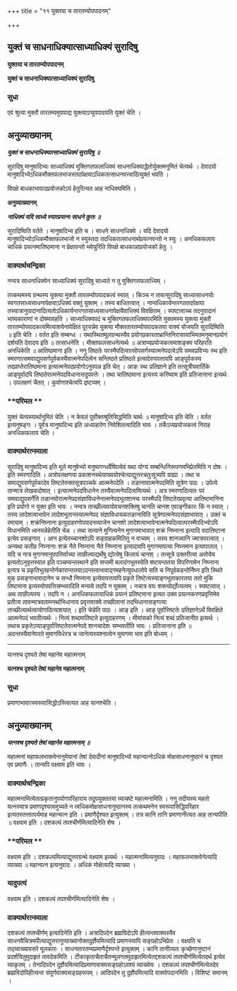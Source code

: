+++
title = "११ युक्तया च तारतम्योपपादनम्"

+++


## युक्तं च साधनाधिक्यात्साध्याधिक्यं सुरादिषु

**युक्तया च तारतम्योपपादनम्**

**युक्तं च साधनाधिक्यात्साध्याधिक्यं सुरादिषु**

### **सुधा**

एवं श्रुत्या मुक्तौ तारतम्यमुपपाद्य युक्त्याऽप्युपपादयति युक्तं चेति ।

## **अनुव्याख्यानम्**

***युक्तं च साधनाधिक्यात्साध्याधिक्यं सुरादिषु ॥***

सुरादिषु मानुषादिभ्यः साध्याधिक्यं मुक्तिगतफलाधिक्यं साधनाधिक्याद्धेतोर्युक्तमनुमितं चेत्यर्थः । देवादयो मानुषादिभ्येऽधिकमौक्तफलभाजस्तदपेक्षयाऽधिकतत्साधनवत्त्वादित्युक्तं भवति ।

विपक्षे बाधकाभावादप्रयोजकोऽयं हेतुरित्यत आह नाधिक्यमिति ।

**अनुव्याख्यानम्**

***नाधिक्यं यदि साध्ये स्यात्प्रयत्नः साधने कुतः ॥***

सुरादिष्विति वर्तते । मानुषादिभ्य इति च । साधने साधनाधिक्ये । यदि देवादयो मानुषादिभ्योऽधिकमौक्तफलभाजो न स्युस्तदा तदधिकतत्साधनार्थप्रयत्नवन्तो न स्युः । अनधिकफलाय चाधिकं प्रयत्नमातिष्ठमाना न प्रेक्षावन्तो भवेयुरिति विपक्षे बाधकान्नाप्रयोजको हेतुः ।

### **वाक्यार्थचन्द्रिका**

नन्वत्र साधनाधिक्येन साध्याधिक्यं सुरादिषु साध्यते न तु मुक्तिगतफलाध्यिम् ।

तत्कथमस्य ग्रन्थस्य युक्त्या मुक्तौ तारतम्योपपादकत्वं स्यात् । किञ्च न तावत्सुरादिषु साध्यासाधनयोः स्वगतसाध्यसाधनापेक्षयाऽधिक्यं वक्तुं युक्तम् । तस्य बाधितत्वात् । नाप्यधिकार्यन्तरगततदपेक्षया तस्यात्रानुपादानादित्यतोऽधिकार्यन्तरगतसाध्यसाधनापेक्षयैवाधिक्यं विवक्षितम् । स्पष्टत्वाच्च तदनुपादानं भाष्यकाराणां न दोषमावहति । साध्याधिक्यपदं च मुक्तिगतफलाधिक्यपरमिति युक्तमस्य युक्त्या मुक्तौ तारतम्योपपादकत्वमित्याशयेनापेक्षितं पूरयन्नेव युक्त्या मौक्ततारतम्योपपादकतया वाक्यं योजयति सुरादिष्विति ॥ इति चेति । वर्तत इति सम्बन्धः । यथास्थितमूलग्रन्थस्यैव प्रयोगप्रकारताभ्रान्तिनिरासायाभिमतमनुमानप्रयोगं दर्शयति देवादय इति ॥ तत्साधनेति । मौक्तफलसाधनेत्यर्थः ॥ अत्राप्यप्रयोजकत्वमाशङ्क्य परिहरति अनधिकेति ॥ आतिष्ठमाना इति । ननु तिष्ठतेः परस्मैपदित्वात्सोपसर्गस्यात्मनेपदत्वेऽपि समवप्रविभ्यः स्थ इति स्मरणात्समवाद्युपसर्गपूर्वकस्यैवात्मनेपदित्वेन सन्तिष्ठते प्रतिष्ठते इत्यादेरुपपत्तावपि आङ्पूर्वकस्य तदप्राप्तेरातिष्ठमाना इत्यात्मनेपदप्रयोगोऽनुपपन्न इति चेत् । आङः स्थः प्रतिज्ञाने इति तत्सूत्रीयवार्तिके आङ्पूर्वादपि तिष्ठतेरात्मनेपदविधानात्तदुपपत्तेः । तथा चातिष्ठमाना इत्यस्य करिष्याम इति प्रतिजानाना इत्यर्थः । उपलक्षणं चैतत् । कुर्वाणाश्चेत्यपि द्रष्टव्यम् ।

### **परिमल **

युक्तं चेत्यस्यार्थानुमितं चेति । न केवलं पूर्वोक्तश्रुतिसिद्धमिति चार्थः ॥ मानुषादिभ्य इति चेति । वर्तत इत्यनुषङ्गः । पूर्वत्र मानुषादिभ्य इति अध्याहारेण निवेशितत्वादिति भावः । तर्केऽप्यप्रयोजकत्वं निराह अनधिकफलाय चेति ।

### **वाक्यार्थरत्नमाला**

सुरादिषु मानुषादिभ्य इति मूले मानुषेभ्यो मनुष्यगन्धर्वेष्वित्येवं यथा योग्यं सम्बन्धिनिरूपणमभिप्रेतमिति न दोषः । इति स्मरणादिति । अत्रोपलक्षणया प्रकाशनस्थेयाख्ययोश्चेत्याद्युत्तरचतुःसूत्र्यपि ग्राह्या । तथा च समाद्युपसर्गपूर्वकादेव तिष्टतेरुक्तसूत्रपञ्चके आत्मनेपदेति । तङानावात्मनेपदमिति सूत्रेण पाठः । उपेत्ये तान्मात्रं लेखकदोषात् । इत्यात्मनेपदविधानेन तस्यैवात्मनेपदित्वमित्यर्थः । अत्र स्मरणादित्यतः परं समवाद्युपसर्गेति तङानयोरात्मनेपदसंज्ञाविधानेनात्मनेपदभूतशानचः परस्मैपदि तिष्टतेरप्रवृत्या आतिष्टमानिना इति प्रयोगो न युक्त इति भावः । नन्वत्र ताच्छील्यवयोवचनशक्तिषु चानति चानश एवाङ्गीकारः किं न स्यात् । तस्य लादेशत्वाभावेन लादेशभूतानस्यात्मनेपद संज्ञाविधायकतङानाविति सूत्रेणात्मनेपदसंज्ञाभावात् । उक्तं च रमायाम् । शक्रंनिघ्नाना इत्युदाहरणोपपादनव्याजेन चानशो लादेशत्वाभावेनात्मनेपदित्वात्परस्मैपदिभ्योऽपि विधानमिति ध्वनयन्नेहेतीति चेन्न । तथा सत्याने मुगित्यनेन मुगागमाभावात् शक्रं निघ्नाना इत्यादि वदातिष्टाना इत्येव प्रसङ्गात् । आन इत्येतच्चानशोऽपि सङ्ग्राहकमितितु न वाच्यम् । तस्य शानज्वानि ज्मात्रपरत्वात् । अन्यथा कतीह निघ्नानाः शक्रं नैते निघ्नाना नैते निघ्नाना इत्यादावपि मुगागमापत्या निघ्नमान इत्यापातात् । यदि च नात्र मुगागमानुपपत्तिर्वाच्या ताछील्याद्यर्थेषु द्योत्येषु किलायं चानश् । तत्सूत्रे उक्तरीत्या अतोयेय इत्यतोऽनुवृत्तस्यात इति पञ्चम्यन्तस्थाने इति सप्तमी बलादंगभूतस्येति षष्ट्यन्ततया विपरिणामेन निघ्नाना इत्यत्र च प्रकृतिभूतहन्तेर्नकारान्ततयाऽदन्तत्वाभावाद्गमहनेत्युपधालोपे सति च निपूर्वकहन्तेर्निघ्न इति स्थिते मुक् प्रसङ्गाभावादानेन च सन्धौ निघ्नाना इत्येवापत्तावपि प्रकृते तिष्टेत्यस्याङ्गभूताकारतया ततो मुकि तिष्टमाना इत्यस्योपपत्तिसम्भवादिति मन्यसे तदपि न युक्तम् । नचात्र वयः शक्त्योर्द्योत्यत्वम् । स्पष्टत्वात् । अथ ताछील्यस्य । तदपि न । अनधिकफलायाधिकं प्रयत्नं प्रतिष्टमाना इत्यत उक्त प्रयत्नकरणप्रवृत्तिमेव प्रतीत्य तावन्मात्रवतामनर्थाभिधानाय प्रवृत्तवाक्ये तच्छीलानां तदभिधानासङ्गत्या ताच्छील्यार्थत्वायोगादित्याशयात् । इति चेन्नेति पाठः । आङ् इति । आङ् पूर्वात्तिष्टतेः प्रतिज्ञानेऽर्थे विवक्षिते आत्मनेपदं भवतीत्यर्थः । नित्यं शब्दमातिष्टते इत्युदाहरणम् । मीमांसको नित्यं शब्दं प्रतिजानीत इत्यर्थः । तथाच प्रकृतेऽप्याङ्पूर्वात्तिष्टतेरात्मनेपदे शानचादेशः सम्भवतीति भावः । प्रतिजानाना इति ॥ अदन्तस्यैवानेपरते मुमागविधेरत्र च जानेत्यस्यश्नात्वेन मुमागमा भाव इति बोध्यम् ।

------------------------------------------------------------------------

यत्नश्च दृश्यते तेषां महानेव महात्मनाम्

**यत्नश्च दृश्यते तेषां महानेव महात्मनाम्**

### **सुधा**

प्रमाणाभावात्स्वरूपासिद्धोऽस्त्वित्यत आह यत्नश्चेति ।

## **अनुव्याख्यानम्**

***यत्नश्च दृश्यते तेषां महानेव महात्मनाम् ॥***

महात्मनां महाफलभाक्त्वेनानुमेयानां तेषां देवादीनां मानुषादिभ्यो महान्यत्नोऽधिकं मोक्षसाधनानुष्ठानं च दृश्यत एव प्रमाणैः । तान्यपि वक्ष्याम इति भावः ।

### **वाक्यार्थचन्द्रिका**

महात्मनामित्येतत्प्रकृतानुपयोगपरिहाराय तदुपयुक्ततया व्याचष्टे महात्मनामिति । ननु तदीयस्य महतो यत्नस्यात्र प्रमाणदृश्यत्वमुच्यते न त्वधिकमोक्षसाधनानुष्ठानस्य तत्कथमनेन स्वरूपासिद्धिपरिहार इत्यतस्तत्तात्पर्यमाह महान्यत्न इति । प्रमाणैर्दृश्यत इत्युक्तम् । तत्र कानि तानि प्रमाणानीत्यत आह तान्यपीति ॥ वक्ष्याम इति । दशकल्पं तपश्चीर्णमित्यादिनेति शेषः ।

### **परिमल **

वक्ष्याम इति । दशकल्पमित्याद्युत्तरग्रन्थे वक्ष्याम इत्यर्थः । महात्मनामित्यनुवादः । महाफलभाक्त्वेनेत्यादि व्याख्या ॥ महान्यत्न इत्यनुवादः । अधिकं मोक्षेत्यादि व्याख्या ।

### **यादुपत्यं**

वक्ष्याम इति । दशकल्पं तपश्चीर्णमित्यादिनेति शेषः ।

### **वाक्यार्थरत्नमाला**

दशकल्पं तपश्चीर्णम् इत्यादिनेति इति । अत्रादिपदेन ब्रह्मविदोऽपि हीत्यन्तवाक्यस्यैव साधनवैचित्रमपीत्याद्युत्तरानुव्याख्यानोक्तदुर्ज्ञेयमित्यादि प्रमाणस्यापि सङ्ग्रहोऽभिप्रेतः । वक्ष्यति च तद्य्वाख्यावसरे मूलकारः । साधनतारतम्यप्रमाणैर्दृश्यन्ते इत्युक्तम् । कानि तानीत्यतः कृच्छेणानुष्टानं प्रदर्शयितुमुदाहृतं तावदेकमिति । टीकाकृताचैताचैतन्मूलगतमुदाहृतमित्येतद्दशकल्पं तपश्चीर्णमित्येतदर्थ इत्येव व्याकृतम् । तेनादिपदेन दुर्ज्ञेयमित्यादिप्रमाणावाक्यसङ्ग्रहोऽवश्यं व्याख्येयः । दशकल्पं तपश्चीर्णमित्येतदेव ब्रह्मविदोपिहीत्यन्त संपूर्णवाक्यसङ्ग्रहरूपम् । आदिपदेन तु दुर्ज्ञेयमित्यादि वाक्योपदानमिति । विशिष्टं समानम् ।

